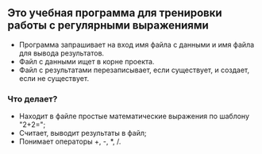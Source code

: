 ## Это учебная программа для тренировки работы с регулярными выражениями

* Программа запрашивает на вход имя файла с данными и имя файла для вывода результатов.
* Файл с данными ищет в корне проекта.
* Файл с результатами перезаписывает, если существует, и создает, если не существует.

### Что делает?

* Находит в файле простые математические выражения по шаблону "2+2=";
* Считает, выводит результаты в файл;
* Понимает операторы +, -, *, /.